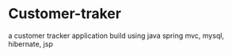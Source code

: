 # Customer-traker
a customer tracker application build using java spring mvc, mysql, hibernate, jsp
